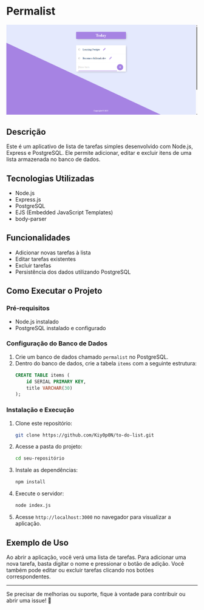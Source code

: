 # Permalist

![Exemplo de execução](/image/image.png)

## Descrição
Este é um aplicativo de lista de tarefas simples desenvolvido com Node.js, Express e PostgreSQL. Ele permite adicionar, editar e excluir itens de uma lista armazenada no banco de dados.

## Tecnologias Utilizadas
- Node.js
- Express.js
- PostgreSQL
- EJS (Embedded JavaScript Templates)
- body-parser

## Funcionalidades
- Adicionar novas tarefas à lista
- Editar tarefas existentes
- Excluir tarefas
- Persistência dos dados utilizando PostgreSQL

## Como Executar o Projeto
### Pré-requisitos
- Node.js instalado
- PostgreSQL instalado e configurado

### Configuração do Banco de Dados
1. Crie um banco de dados chamado `permalist` no PostgreSQL.
2. Dentro do banco de dados, crie a tabela `items` com a seguinte estrutura:
   ```sql
   CREATE TABLE items (
       id SERIAL PRIMARY KEY,
       title VARCHAR(30)
   );
   ```

### Instalação e Execução
1. Clone este repositório:
   ```sh
   git clone https://github.com/Kiy0p0N/to-do-list.git
   ```
2. Acesse a pasta do projeto:
   ```sh
   cd seu-repositório
   ```
3. Instale as dependências:
   ```sh
   npm install
   ```
4. Execute o servidor:
   ```sh
   node index.js
   ```
5. Acesse `http://localhost:3000` no navegador para visualizar a aplicação.

## Exemplo de Uso
Ao abrir a aplicação, você verá uma lista de tarefas. Para adicionar uma nova tarefa, basta digitar o nome e pressionar o botão de adição. Você também pode editar ou excluir tarefas clicando nos botões correspondentes.

---
Se precisar de melhorias ou suporte, fique à vontade para contribuir ou abrir uma issue! 🚀
